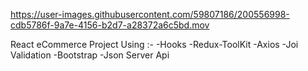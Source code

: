

https://user-images.githubusercontent.com/59807186/200556998-cdb5786f-9a7e-4156-b2d7-a28372a6c5bd.mov

React eCommerce Project Using :-
-Hooks
-Redux-ToolKit
-Axios
-Joi Validation
-Bootstrap
-Json Server Api

